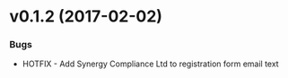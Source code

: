 # v0.1.2 (2017-02-02)
### Bugs
* HOTFIX - Add Synergy Compliance Ltd to registration form email text



